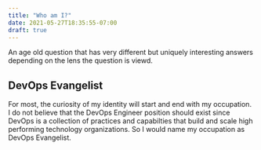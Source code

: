 ```yaml
---
title: "Who am I?"
date: 2021-05-27T18:35:55-07:00
draft: true
---
```


An age old question that has very different but uniquely interesting answers depending on the lens the question is
viewd.

## DevOps Evangelist

For most, the curiosity of my identity will start and end with my occupation. I do not believe that the DevOps Engineer
position should exist since DevOps is a collection of practices and capabilties that build and scale high performing
technology organizations. So I would name my occupation as DevOps Evangelist.

